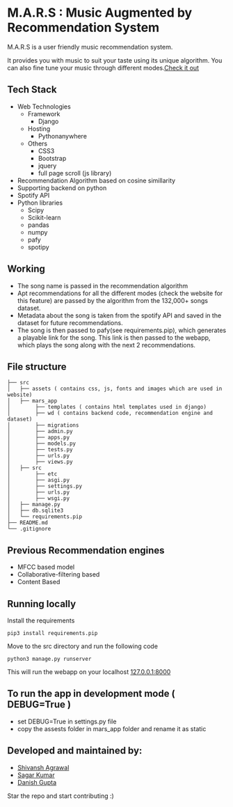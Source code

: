 # M.A.R.S : Music Augmented by Recommendation System

M.A.R.S is a user friendly music recommendation system.

It provides you with music to
suit your taste using its unique algorithm. You can also fine tune your music through different modes.[Check it out](https://marsrd.pythonanywhere.com)

## Tech Stack
- Web Technologies 
    - Framework
        - Django
    - Hosting
        - Pythonanywhere
    - Others
        - CSS3
        - Bootstrap
        - jquery
        - full page scroll (js library)
- Recommendation Algorithm based on cosine simillarity
- Supporting backend on python
- Spotify API
- Python libraries
    - Scipy
    - Scikit-learn
    - pandas
    - numpy
    - pafy
    - spotipy

## Working
- The song name is passed in the recommendation algorithm
- Apt recommendations for all the different modes (check the website for this feature) are passed by the algorithm from the 132,000+ songs dataset.
- Metadata about the song is taken from the spotify API and saved in the dataset for future recommendations.
- The song is then passed to pafy(see requirements.pip), which generates a playable link for the song. This link is then passed to the webapp, which plays the song along with the next 2 recommendations.

## File structure
```
├── src
│   ├── assets ( contains css, js, fonts and images which are used in website)
│   ├── mars_app
│        ├── templates ( contains html templates used in django)
│        ├── wd ( contains backend code, recommendation engine and dataset)
│        ├── migrations
│        ├── admin.py
│        ├── apps.py
│        ├── models.py
│        ├── tests.py
│        ├── urls.py
│        ├── views.py
│   ├── src
│        ├── etc
│        ├── asgi.py
│        ├── settings.py
│        ├── urls.py
│        ├── wsgi.py
│   ├── manage.py
│   ├── db.sqlite3
│   └── requirements.pip
├── README.md
└── .gitignore
```

## Previous Recommendation engines
- MFCC based model
- Collaborative-filtering based
- Content Based

## Running locally
Install the requirements 
```
pip3 install requirements.pip
```
Move to the src directory and run the following code
```
python3 manage.py runserver
```
This will run the webapp on your localhost [127.0.0.1:8000](http://127.0.0.1:8000)

## To run the app in development mode ( DEBUG=True )
- set DEBUG=True in settings.py file
- copy the assests folder in mars_app folder and rename it as static

## Developed and maintained by:
- [Shivansh Agrawal](https://github.com/coastaldemigod)
- [Sagar Kumar](https://github.com/Sagar-Kumar-007)
- [Danish Gupta](https://github.com/danish1207)

Star the repo and start contributing :)
